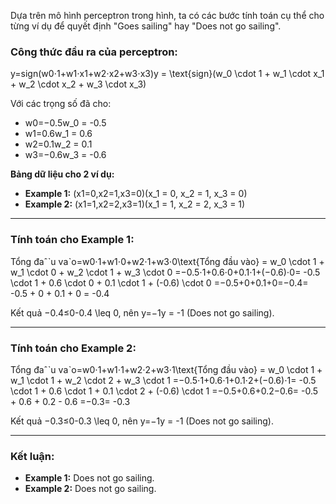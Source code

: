 Dựa trên mô hình perceptron trong hình, ta có các bước tính toán cụ thể cho từng ví dụ để quyết định "Goes sailing" hay "Does not go sailing".

### **Công thức đầu ra của perceptron:**

y=sign(w0⋅1+w1⋅x1+w2⋅x2+w3⋅x3)y = \text{sign}(w_0 \cdot 1 + w_1 \cdot x_1 + w_2 \cdot x_2 + w_3 \cdot x_3)

Với các trọng số đã cho:

- w0=−0.5w_0 = -0.5
- w1=0.6w_1 = 0.6
- w2=0.1w_2 = 0.1
- w3=−0.6w_3 = -0.6

**Bảng dữ liệu cho 2 ví dụ:**

- **Example 1:** (x1=0,x2=1,x3=0)(x_1 = 0, x_2 = 1, x_3 = 0)
- **Example 2:** (x1=1,x2=2,x3=1)(x_1 = 1, x_2 = 2, x_3 = 1)

---

### **Tính toán cho Example 1:**

Tổng đaˆˋu vaˋo=w0⋅1+w1⋅0+w2⋅1+w3⋅0\text{Tổng đầu vào} = w_0 \cdot 1 + w_1 \cdot 0 + w_2 \cdot 1 + w_3 \cdot 0 =−0.5⋅1+0.6⋅0+0.1⋅1+(−0.6)⋅0= -0.5 \cdot 1 + 0.6 \cdot 0 + 0.1 \cdot 1 + (-0.6) \cdot 0 =−0.5+0+0.1+0=−0.4= -0.5 + 0 + 0.1 + 0 = -0.4

Kết quả −0.4≤0-0.4 \leq 0, nên y=−1y = -1 (Does not go sailing).

---

### **Tính toán cho Example 2:**

Tổng đaˆˋu vaˋo=w0⋅1+w1⋅1+w2⋅2+w3⋅1\text{Tổng đầu vào} = w_0 \cdot 1 + w_1 \cdot 1 + w_2 \cdot 2 + w_3 \cdot 1 =−0.5⋅1+0.6⋅1+0.1⋅2+(−0.6)⋅1= -0.5 \cdot 1 + 0.6 \cdot 1 + 0.1 \cdot 2 + (-0.6) \cdot 1 =−0.5+0.6+0.2−0.6= -0.5 + 0.6 + 0.2 - 0.6 =−0.3= -0.3

Kết quả −0.3≤0-0.3 \leq 0, nên y=−1y = -1 (Does not go sailing).

---

### **Kết luận:**

- **Example 1:** Does not go sailing.
- **Example 2:** Does not go sailing.